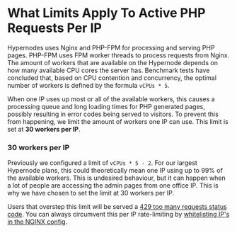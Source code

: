 <!-- source: https://support.hypernode.com/en/support/solutions/articles/48000967652-what-limits-apply-to-active-php-requests-per-ip/ -->

# What Limits Apply To Active PHP Requests Per IP

Hypernodes uses Nginx and PHP-FPM for processing and serving PHP pages. PHP-FPM uses FPM worker threads to process requests from Nginx. The amount of workers that are available on the Hypernode depends on how many available CPU cores the server has. Benchmark tests have concluded that, based on CPU contention and concurrency, the optimal number of workers is defined by the formula `vCPUs * 5`.

When one IP uses up most or all of the available workers, this causes a processing queue and long loading times for PHP generated pages, possibly resulting in error codes being served to visitors. To prevent this from happening, we limit the amount of workers one IP can use. This limit is set at **30 workers per IP**.

### 30 workers per IP

Previously we configured a limit of `vCPUs * 5 - 2`. For our largest Hypernode plans, this could theoretically mean one IP using up to 99% of the available workers. This is undesired behaviour, but it can happen when a lot of people are accessing the admin pages from one office IP. This is why we have chosen to set the limit at 30 workers per IP.

Users that overstep this limit will be served a [429 too many requests status code](https://support.hypernode.com/knowledgebase/resolving-429-many-requests/). You can always circumvent this per IP rate-limiting by [whitelisting IP's in the NGINX config](https://support.hypernode.com/knowledgebase/resolving-429-many-requests/#Exclude_known_IP8217s_from_the_per_IP_rate_limiting_mechanism).
